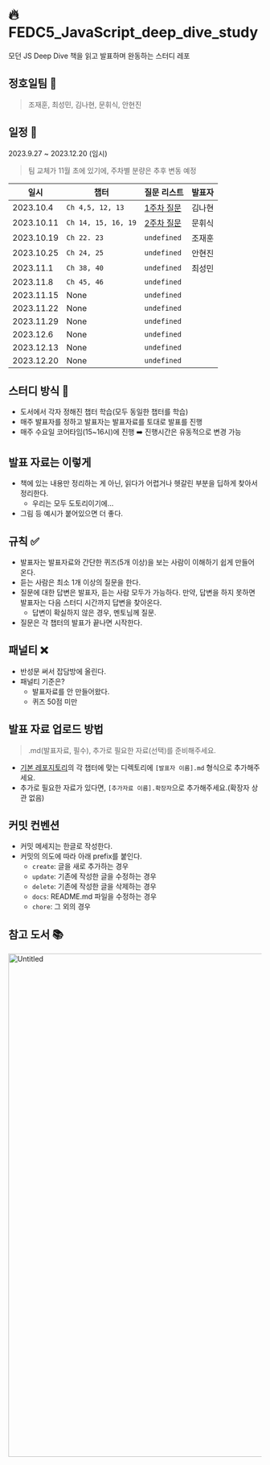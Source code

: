 # 🔥 FEDC5_JavaScript_deep_dive_study
모던 JS Deep Dive 책을 읽고 발표하며 완동하는 스터디 레포

## 정호일팀 🐶
> 조재훈, 최성민, 김나현, 문휘식, 안현진

## 일정 📆
2023.9.27 ~ 2023.12.20 (임시) 
> 팀 교체가 11월 초에 있기에, 주차별 분량은 추후 변동 예정

|일시|챕터|질문 리스트|발표자|
|--|--|--|--|
|2023.10.4|`Ch 4,5, 12, 13`|[1주차 질문](https://github.com/prgrms-web-devcourse/FEDC5_JavaScript_deep_dive_study/blob/c63cbfd7eaba49112c3ddea485fb959b3a7dcb34/%EC%A7%88%EB%AC%B8%20%EB%A6%AC%EC%8A%A4%ED%8A%B8/1%EC%A3%BC%EC%B0%A8.md)|김나현|
|2023.10.11|`Ch 14, 15, 16, 19`|[2주차 질문](https://github.com/prgrms-web-devcourse/FEDC5_JavaScript_deep_dive_study/blob/2d5426bea9d29ae263eabd7785511790881dd821/%EC%A7%88%EB%AC%B8%20%EB%A6%AC%EC%8A%A4%ED%8A%B8/2%EC%A3%BC%EC%B0%A8.md)|문휘식|
|2023.10.19|`Ch 22. 23`|`undefined`|조재훈|
|2023.10.25|`Ch 24, 25`|`undefined`|안현진|
|2023.11.1|`Ch 38, 40`|`undefined`|최성민|
|2023.11.8|`Ch 45, 46`|`undefined`||
|2023.11.15|None|`undefined`||
|2023.11.22|None|`undefined`||
|2023.11.29|None|`undefined`||
|2023.12.6|None|`undefined`||
|2023.12.13|None|`undefined`||
|2023.12.20|None|`undefined`||

## 스터디 방식 📝
- 도서에서 각자 정해진 챕터 학습(모두 동일한 챕터를 학습)
- 매주 발표자를 정하고 발표자는 발표자료를 토대로 발표를 진행
- 매주 수요일 코어타임(15~16시)에 진행 ➡️ 진행시간은 유동적으로 변경 가능

## 발표 자료는 이렇게
- 책에 있는 내용만 정리하는 게 아닌, 읽다가 어렵거나 헷갈린 부분을 딥하게 찾아서 정리한다.
  - 우리는 모두 도토리이기에... 
- 그림 등 예시가 붙어있으면 더 좋다.

## 규칙 ✅
- 발표자는 발표자료와 간단한 퀴즈(5개 이상)을 보는 사람이 이해하기 쉽게 만들어 온다.
- 듣는 사람은 최소 1개 이상의 질문을 한다.
- 질문에 대한 답변은 발표자, 듣는 사람 모두가 가능하다. 만약, 답변을 하지 못하면 발표자는 다음 스터디 시간까지 답변을 찾아온다.
  - 답변이 확실하지 않은 경우, 멘토님께 질문.
- 질문은 각 챕터의 발표가 끝나면 시작한다.


## 패널티 ❌
- 반성문 써서 잡담방에 올린다.
- 패널티 기준은?
  - 발표자료를 안 만들어왔다.
  - 퀴즈 50점 미만

## 발표 자료 업로드 방법
> .md(발표자료, 필수), 추가로 필요한 자료(선택)를 준비해주세요.

- [기본 레포지토리](https://github.com/prgrms-web-devcourse/FEDC5_JavaScript_deep_dive_study)의 각 챕터에 맞는 디렉토리에 `[발표자 이름].md` 형식으로 추가해주세요.
- 추가로 필요한 자료가 있다면, `[추가자료 이름].확장자`으로 추가해주세요.(확장자 상관 없음)

## 커밋 컨벤션
- 커밋 메세지는 한글로 작성한다.
- 커밋의 의도에 따라 아래 prefix를 붙인다.
  - `create`: 글을 새로 추가하는 경우
  - `update`: 기존에 작성한 글을 수정하는 경우
  - `delete`: 기존에 작성한 글을 삭제하는 경우
  - `docs`: README.md 파일을 수정하는 경우
  - `chore`: 그 외의 경우

## 참고 도서 📚
<img width="1000" alt="Untitled" src="https://github.com/prgrms-web-devcourse/FEDC5_JavaScript_deep_dive_study/assets/101445377/56e0a9eb-31a5-4ab3-8954-13ee305540f9">
